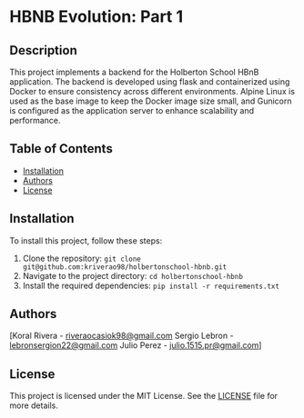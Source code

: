 # HBNB Evolution: Part 1

## Description
This project implements a backend for the Holberton School HBnB application. The backend is developed using flask and containerized using Docker to ensure consistency across different environments. Alpine Linux is used as the base image to keep the Docker image size small, and Gunicorn is configured as the application server to enhance scalability and performance.

## Table of Contents
- [Installation](#installation)
- [Authors](#authors)
- [License](#license)

## Installation
To install this project, follow these steps:
1. Clone the repository: `git clone git@github.com:kriverao98/holbertonschool-hbnb.git`
2. Navigate to the project directory: `cd holbertonschool-hbnb`
3. Install the required dependencies: `pip install -r requirements.txt`

## Authors

[Koral Rivera - riveraocasiok98@gmail.com
Sergio Lebron - lebronsergion22@gmail.com 
Julio Perez - julio.1515.pr@gmail.com]

## License
This project is licensed under the MIT License. See the [LICENSE](LICENSE) file for more details.
